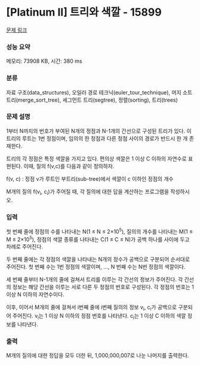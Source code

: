# [Platinum II] 트리와 색깔 - 15899 

[문제 링크](https://www.acmicpc.net/problem/15899) 

### 성능 요약

메모리: 73908 KB, 시간: 380 ms

### 분류

자료 구조(data_structures), 오일러 경로 테크닉(euler_tour_technique), 머지 소트 트리(merge_sort_tree), 세그먼트 트리(segtree), 정렬(sorting), 트리(trees)

### 문제 설명

<p>1부터 N까지의 번호가 부여된 N개의 정점과 N-1개의 간선으로 구성된 트리가 있다. 이 트리의 루트는 1번 정점이며, 임의의 한 정점과 다른 정점 사이의 경로가 반드시 한 개 존재한다.</p>

<p>트리의 각 정점은 특정 색깔을 가지고 있다. 편의상 색깔은 1 이상 C 이하의 자연수로 표현된다. 이때, 질의 f(v,c)를 다음과 같이 정의하자.</p>

<p>f(v, c) : 정점 v가 루트인 부트리(sub-tree)에서 색깔이 c 이하인 정점의 개수</p>

<p>M개의 질의 f(v<sub>i</sub>, c<sub>i</sub>)가 주어질 때, 각 질의에 대한 답을 계산하는 프로그램을 작성하시오.</p>

### 입력 

 <p>첫 번째 줄에 정점의 수를 나타내는 N(1 ≤ N ≤ 2×10<sup>5</sup>), 질의의 개수를 나타내는 M(1 ≤ M ≤ 2×10<sup>5</sup>), 정점의 색깔 종류를 나타내는 C(1 ≤ C ≤ N)가 공백 하나를 사이에 두고 차례로 주어진다.</p>

<p>두 번째 줄에는 각 정점의 색깔을 나타내는 N개의 정수가 공백으로 구분되어 순서대로 주어진다. 첫 번째 수는 1번 정점의 색깔이며, ..., N 번째 수는 N번 정점의 색깔이다.</p>

<p>세 번째 줄부터 N-1개의 줄에 걸쳐서 트리를 이루는 각 간선의 정보가 주어진다. 각 간선의 정보는 해당 간선을 이루는 서로 다른 두 정점의 번호로 구성된다. 각 정점의 번호는 1 이상 N 이하의 자연수이다.</p>

<p>이후, 이어서 M개의 줄에 걸쳐서 i번째 줄에 i번째 질의의 정보 v<sub>i</sub>, c<sub>i</sub>가 공백으로 구분되어 주어진다. v<sub>i</sub>는 1 이상 N 이하의 정점 번호를 나타낸다. c<sub>i</sub>는 1 이상 C 이하의 색깔 정보를 나타낸다.</p>

### 출력 

 <p>M개의 질의에 대한 정답을 모두 더한 뒤, 1,000,000,007로 나눈 나머지를 출력한다.</p>

